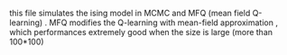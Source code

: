 this file simulates the ising model in MCMC and MFQ (mean field Q-learning) . MFQ modifies the Q-learning with mean-field approximation , which performances extremely good when the size is large (more than 100*100)

